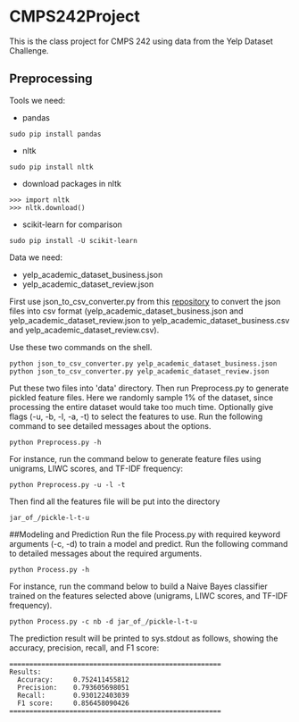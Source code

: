 # CMPS242Project
This is the class project for CMPS 242 using data from the Yelp Dataset Challenge.


## Preprocessing
Tools we need:
- pandas
```
sudo pip install pandas
```
- nltk
```
sudo pip install nltk
```
- download packages in nltk
```
>>> import nltk
>>> nltk.download()
```
- scikit-learn for comparison
```
sudo pip install -U scikit-learn
```
Data we need:
- yelp_academic_dataset_business.json
- yelp_academic_dataset_review.json

First use json_to_csv_converter.py from this [repository](https://github.com/Yelp/dataset-examples) to convert the json files into csv format (yelp_academic_dataset_business.json and yelp_academic_dataset_review.json to yelp_academic_dataset_business.csv and yelp_academic_dataset_review.csv).

Use these two commands on the shell.
```
python json_to_csv_converter.py yelp_academic_dataset_business.json
python json_to_csv_converter.py yelp_academic_dataset_review.json
```
Put these two files into 'data' directory.
Then run Preprocess.py to generate pickled feature files.
Here we randomly sample 1% of the dataset, since processing the entire dataset would take too much time.
Optionally give flags (-u, -b, -l, -a, -t) to select the features to use.
Run the following command to see detailed messages about the options.
```
python Preprocess.py -h
```
For instance, run the command below to generate feature files using unigrams, LIWC scores, and TF-IDF frequency:
```
python Preprocess.py -u -l -t
```
Then find all the features file will be put into the directory
```
jar_of_/pickle-l-t-u
```

##Modeling and Prediction
Run the file Process.py with required keyword arguments (-c, -d) to train a model and predict.
Run the following command to detailed messages about the required arguments.
```
python Process.py -h
```
For instance, run the command below to build a Naive Bayes classifier trained on the features selected above (unigrams, LIWC scores, and TF-IDF frequency).
```
python Process.py -c nb -d jar_of_/pickle-l-t-u
```
The prediction result will be printed to sys.stdout as follows, showing the accuracy, precision, recall, and F1 score:
```
=====================================================
Results:
  Accuracy:     0.752411455812
  Precision:    0.793605698051
  Recall:       0.930122403039
  F1 score:     0.856458090426
=====================================================
```
